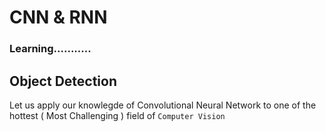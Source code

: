 # CNN & RNN 

### Learning...........

## Object Detection 

Let us apply our knowlegde of Convolutional Neural Network to one of the hottest ( Most Challenging ) field of `Computer Vision`
